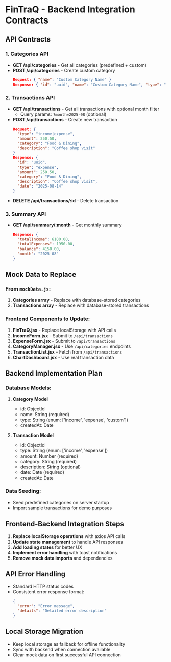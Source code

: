 # FinTraQ - Backend Integration Contracts

## API Contracts

### 1. Categories API
- **GET /api/categories** - Get all categories (predefined + custom)
- **POST /api/categories** - Create custom category
  ```json
  Request: { "name": "Custom Category Name" }
  Response: { "id": "uuid", "name": "Custom Category Name", "type": "custom" }
  ```

### 2. Transactions API
- **GET /api/transactions** - Get all transactions with optional month filter
  - Query params: `?month=2025-08` (optional)
- **POST /api/transactions** - Create new transaction
  ```json
  Request: {
    "type": "income|expense",
    "amount": 250.50,
    "category": "Food & Dining",
    "description": "Coffee shop visit"
  }
  Response: {
    "id": "uuid",
    "type": "expense",
    "amount": 250.50,
    "category": "Food & Dining", 
    "description": "Coffee shop visit",
    "date": "2025-08-14"
  }
  ```
- **DELETE /api/transactions/:id** - Delete transaction

### 3. Summary API
- **GET /api/summary/:month** - Get monthly summary
  ```json
  Response: {
    "totalIncome": 6100.00,
    "totalExpenses": 1950.00,
    "balance": 4150.00,
    "month": "2025-08"
  }
  ```

## Mock Data to Replace

### From `mockData.js`:
1. **Categories array** - Replace with database-stored categories
2. **Transactions array** - Replace with database-stored transactions

### Frontend Components to Update:
1. **FinTraQ.jsx** - Replace localStorage with API calls
2. **IncomeForm.jsx** - Submit to `/api/transactions`
3. **ExpenseForm.jsx** - Submit to `/api/transactions`
4. **CategoryManager.jsx** - Use `/api/categories` endpoints
5. **TransactionList.jsx** - Fetch from `/api/transactions`
6. **ChartDashboard.jsx** - Use real transaction data

## Backend Implementation Plan

### Database Models:
1. **Category Model**
   - id: ObjectId
   - name: String (required)
   - type: String (enum: ['income', 'expense', 'custom'])
   - createdAt: Date

2. **Transaction Model**
   - id: ObjectId
   - type: String (enum: ['income', 'expense'])
   - amount: Number (required)
   - category: String (required)
   - description: String (optional)
   - date: Date (required)
   - createdAt: Date

### Data Seeding:
- Seed predefined categories on server startup
- Import sample transactions for demo purposes

## Frontend-Backend Integration Steps

1. **Replace localStorage operations** with axios API calls
2. **Update state management** to handle API responses
3. **Add loading states** for better UX
4. **Implement error handling** with toast notifications
5. **Remove mock data imports** and dependencies

## API Error Handling
- Standard HTTP status codes
- Consistent error response format:
  ```json
  {
    "error": "Error message",
    "details": "Detailed error description"
  }
  ```

## Local Storage Migration
- Keep local storage as fallback for offline functionality
- Sync with backend when connection available
- Clear mock data on first successful API connection